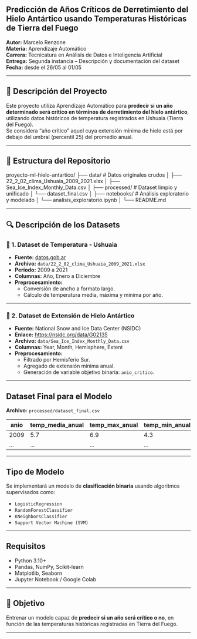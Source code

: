 ## Predicción de Años Críticos de Derretimiento del Hielo Antártico usando Temperaturas Históricas de Tierra del Fuego

**Autor:** Marcelo Renzone  
**Materia:** Aprendizaje Automático  
**Carrera:** Tecnicatura en Análisis de Datos e Inteligencia Artificial  
**Entrega:** Segunda instancia – Descripción y documentación del dataset  
**Fecha:** desde el 26/05 al 01/05

---

## 📘 Descripción del Proyecto

Este proyecto utiliza Aprendizaje Automático para **predecir si un año determinado será crítico en términos de derretimiento del hielo antártico**, utilizando datos históricos de temperatura registrados en Ushuaia (Tierra del Fuego).  
Se considera “año crítico” aquel cuya extensión mínima de hielo está por debajo del umbral (percentil 25) del promedio anual.

---

## 📂 Estructura del Repositorio

proyecto-ml-hielo-antartico/
├── data/ # Datos originales crudos
│ ├── 22_2_02_clima_Ushuaia_2009_2021.xlsx
│ ├── Sea_Ice_Index_Monthly_Data.csv
│
├── processed/ # Dataset limpio y unificado
│ └── dataset_final.csv
│
├── notebooks/ # Análisis exploratorio y modelado
│ └── analisis_exploratorio.ipynb
│
└── README.md


---

## 🔍 Descripción de los Datasets

### 📄 1. Dataset de Temperatura - Ushuaia

- **Fuente:** [datos.gob.ar](https://datos.gob.ar)
- **Archivo:** `data/22_2_02_clima_Ushuaia_2009_2021.xlsx`
- **Período:** 2009 a 2021
- **Columnas:** Año, Enero a Diciembre
- **Preprocesamiento:**
  - Conversión de ancho a formato largo.
  - Cálculo de temperatura media, máxima y mínima por año.

---

### 🧊 2. Dataset de Extensión de Hielo Antártico

- **Fuente:** National Snow and Ice Data Center (NSIDC)  
- **Enlace:** https://nsidc.org/data/G02135  
- **Archivo:** `data/Sea_Ice_Index_Monthly_Data.csv`
- **Columnas:** Year, Month, Hemisphere, Extent
- **Preprocesamiento:**
  - Filtrado por Hemisferio Sur.
  - Agregado de extensión mínima anual.
  - Generación de variable objetivo binaria: `anio_critico`.

---

##  Dataset Final para el Modelo

**Archivo:** `processed/dataset_final.csv`

| anio | temp_media_anual | temp_max_anual | temp_min_anual | ext_minima_anual | anio_critico |
|------|------------------|----------------|----------------|------------------|---------------|
| 2009 | 5.7              | 6.9            | 4.3            | 3.52             | 0             |
| ...  | ...              | ...            | ...            | ...              | ...           |

---

##  Tipo de Modelo

Se implementará un modelo de **clasificación binaria** usando algoritmos supervisados como:

- `LogisticRegression`
- `RandomForestClassifier`
- `KNeighborsClassifier`
- `Support Vector Machine (SVM)`

---

##  Requisitos

- Python 3.10+
- Pandas, NumPy, Scikit-learn
- Matplotlib, Seaborn
- Jupyter Notebook / Google Colab

---

## 🧠 Objetivo

Entrenar un modelo capaz de **predecir si un año será crítico o no**, en función de las temperaturas históricas registradas en Tierra del Fuego.

---


